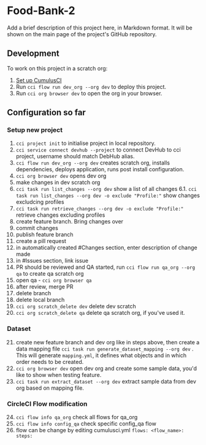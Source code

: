 # Food-Bank-2

Add a brief description of this project here, in Markdown format.
It will be shown on the main page of the project's GitHub repository.

## Development

To work on this project in a scratch org:

1. [Set up CumulusCI](https://cumulusci.readthedocs.io/en/latest/tutorial.html)
2. Run `cci flow run dev_org --org dev` to deploy this project.
3. Run `cci org browser dev` to open the org in your browser.

## Configuration so far
### Setup new project
1. `cci project init` to initialise project in local repository. 
2. `cci service connect devhub --project` to connect DevHub to cci project, username should match DebHub alias. 
3. `cci flow run dev_org --org dev` creates scratch org, installs dependencies, deploys application, runs post install configuration. 
4. `cci org browser dev` opens dev org
5. make changes in dev scratch org
6. `cci task run list_changes --org dev` show a list of all changes 
    6.1. `cci task run list_changes --org dev -o exclude "Profile:"` show changes excludcing profiles
7. `cci task run retrieve_changes --org dev -o exclude "Profile:"` retrieve changes excluding profiles 
8. create feature branch. Bring changes over  
9. commit changes
10. publish feature branch
11. create a pill request
12. in automatically created #Changes section, enter description of change made
13. in #Issues section, link issue
14. PR should be reviewed and QA started, run `cci flow run qa_org --org qa` to create qa scratch org
15. open qa - `cci org browser qa`
16. after review, merge PR
17. delete branch
18. delete local branch
19. `cci org scratch_delete dev` delete dev scratch
20. `cci org scratch_delete qa` delete qa scratch org, if you've used it. 
### Dataset 
21. create new feature branch and  dev org like in steps above, then create a data mapping file `cci task run generate_dataset_mapping --org dev` . This will generate `mapping.yml`, it defines what objects and in which order needs to be created. 
22. `cci org browser dev` open dev org and create some sample data, you'd like to show when testing feature.
23. `cci task run extract_dataset --org dev` extract sample data from dev org based on mapping file.
### CircleCI Flow modification
24. `cci flow info qa_org` check all flows for qa_org
25. `cci flow info config_qa` check specific config_qa flow
25. flow can be change by editing cumulusci.yml `flows: <flow_name>: steps:`

